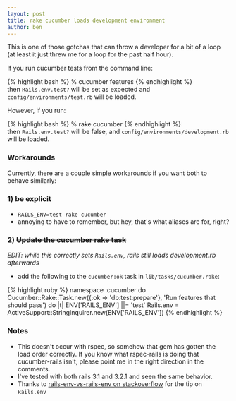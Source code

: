 ```yaml
---
layout: post
title: rake cucumber loads development environment
author: ben
---
```

This is one of those gotchas that can throw a developer for a bit of a loop (at least it just threw me for a loop for the past half hour).

If you run cucumber tests from the command line:

{% highlight bash %}
% cucumber features
{% endhighlight %}
</br>
then `Rails.env.test?` will be set as expected and `config/environments/test.rb` will be loaded.

However, if you run:

{% highlight bash %}
% rake cucumber
{% endhighlight %}
</br>
then `Rails.env.test?` will be false, and `config/environments/development.rb` will be loaded.


### Workarounds
Currently, there are a couple simple workarounds if you want both to behave similarly:

### 1) be explicit
  - `RAILS_ENV=test rake cucumber` 
  - annoying to have to remember, but hey, that's what aliases are for, right?

### 2) <strike>Update the cucumber rake task</strike>
  *EDIT: while this correctly sets `Rails.env`, rails still loads development.rb afterwards*  
  - add the following to the `cucumber:ok` task in `lib/tasks/cucumber.rake`:

{% highlight ruby %}
namespace :cucumber do
  Cucumber::Rake::Task.new({:ok => 'db:test:prepare'}, 'Run features that should pass') do |t|
    ENV['RAILS_ENV'] ||= 'test'
    Rails.env = ActiveSupport::StringInquirer.new(ENV['RAILS_ENV'])
{% endhighlight %}
</br>

### Notes
 - This doesn't occur with rspec, so somehow that gem has gotten the load order correctly. If you know what rspec-rails is doing that cucumber-rails isn't, please point me in the right direction in the comments.
 - I've tested with both rails 3.1 and 3.2.1 and seen the same behavior.
 - Thanks to [rails-env-vs-rails-env on stackoverflow](http://stackoverflow.com/questions/2715035/rails-env-vs-rails-env) for the tip on `Rails.env`
